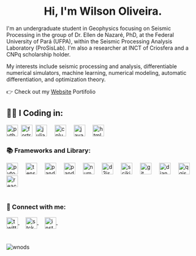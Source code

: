 <h1 align="center"> Hi, I'm Wilson Oliveira.</h1>
<p align="left"> I'm an undergraduate student in Geophysics focusing on Seismic Processing in the group of Dr. Ellen de Nazaré, PhD, at the Federal University of Pará (UFPA), within the Seismic Processing Analysis Laboratory (ProSisLab). I'm also a researcher at INCT of Criosfera and a CNPq scholarship holder.

My interests include seismic processing and analysis, differentiable numerical simulators, machine learning, numerical modeling, automatic differentiation, and optimization theory.</p>
<p align="left"> 👉 Check out my <a href="https://wnods.github.io/Portfolio/">Website</a> Portifolio</p>

<h2 align="left"> 🧑‍💻​ I Coding in: </h2>
<div alig="left">
 <img src="https://cdn.simpleicons.org/python/d5ad72" height="30" alt="python" title="Python" />
    <img widht="12" />
 <img src="https://cdn.simpleicons.org/fortran/d5ad72" height="30" alt="fortran" title="Fortran" />
    <img widht="12" />
  <img src="https://cdn.simpleicons.org/julia/d5ad72" height="30" alt="julia logo" title="Julia" />
   <img width="12" />
  <img src="https://cdn.simpleicons.org/c++/d5ad72" height="30" alt="cplusplus logo" title="C++"  />
   <img width="12" />
  <img src="https://cdn.simpleicons.org/javascript/d5ad72" height="30" alt="javascript logo" title="JavaScript"  />
   <img width="12" />
  <img src="https://cdn.simpleicons.org/html5/d5ad72" height="30" alt="html5 logo" title="HTML" />
   <img width="12" />
</div>


<h3 align="left"> 📚 Frameworks and Library:</h3>
<div alig="left">
<img src="https://cdn.simpleicons.org/pytorch/d5ad72" height="30" alt="pytorch logo" title="PyTorch"/>
<img width="12" />
<img src="https://cdn.simpleicons.org/tensorflow/d5ad72" height="30" alt="tensorflow logo" title="TensorFlow"  />
<img width="12" />
<img src="https://cdn.simpleicons.org/pandas/d5ad72" height="30" alt="pandas logo" title="Pandas"  />
<img width="12" />
<img src="https://cdn.simpleicons.org/geopandas/d5ad72" height="30" alt="pandas logo" title="Geopandas"/>
<img width="12" />
<img src="https://cdn.simpleicons.org/numpy/d5ad72" height="30" alt="numpy logo"  title="Numpy" />
<img width="12" />
<img src="https://cdn.simpleicons.org/d3dotjs/d5ad72" height="30" alt="d3js logo" title="D3.js" />
<img width="12" />
<img src="https://cdn.simpleicons.org/scikitlearn/d5ad72" height="30" alt="scikitlearn logo" title="Scikit-Learn" />
<img width="12" />
<img src="https://cdn.simpleicons.org/git/d5ad72" height="30" alt="git logo"  title="Git" />
<img width="12" />
<img src="https://cdn.simpleicons.org/django/d5ad72" height="30" alt="django logo" title="Django" />
<img width="12" />
<img src="https://cdn.simpleicons.org/qgis/d5ad72" height="30" alt="qgis logo"  title="QGis" />
<img width="12" />
<img src="https://cdn.simpleicons.org/react/d5ad72" height="30" alt="react logo" title="React"  />
<img width="12" />
</div>


#
<h3 align="left">🔗 Connect with me:</h3>
<p align="left">
<a href="https://twitter.com/w01101111" target="blank"><img align="center" <img src="https://cdn.simpleicons.org/x/d5ad72" height="30" alt="twitter logo" />
<img width="12" /></a>
<a href="https://stackoverflow.com/w01101111" target="blank"><img align="center" <img src="https://cdn.simpleicons.org/stackoverflow/d5ad72" height="30" alt="stck logo" />
<img width="12" /></a>
<a href="https://instagram.com/w01101111" target="blank"><img align="center" <img src="https://cdn.simpleicons.org/instagram/d5ad72" height="30" alt="instagram logo" />
<img width="12" /></a>

#

<p><img align="left" src="https://github-readme-stats.vercel.app/api/top-langs?username=wnods&show_icons=true&theme=dark&locale=en&layout=compact" alt="wnods" /></p>

